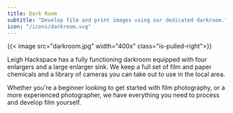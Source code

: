 ```yaml
---
title: Dark Room
subtitle: "Develop film and print images using our dedicated darkroom."
icon: "/icons/darkroom.svg"
---
```


{{< image src="darkroom.jpg" width="400x" class="is-pulled-right">}}

Leigh Hackspace has a fully functioning darkroom equipped with four enlargers 
and a large enlarger sink.  We keep a full set of film and paper chemicals 
and a library of cameras you can take out to use in the local area.

Whether you're a beginner looking to get started with film photography, or 
a more experienced photographer, we have everything you need to process 
and develop film yourself.
